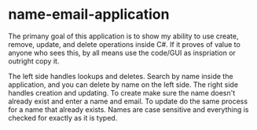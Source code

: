 # name-email-application
The primany goal of this application is to show my ability to use create, remove, update, and delete operations inside C#. If it proves of value to anyone who sees this, by all means use the code/GUI as inspriation or outright copy it.

The left side handles lookups and deletes. Search by name inside the application, and you can delete by name on the left side.
The right side handles creation and updating. To create make sure the name doesn't already exist and enter a name and email. To update do the same process for a name that already exists.
Names are case sensitive and everything is checked for exactly as it is typed.

